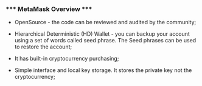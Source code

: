 ### *** MetaMask Overview ***

- OpenSource - the code can be reviewed and audited by the community;

- Hierarchical Deterministic (HD) Wallet - you can backup your account using a set of words called seed phrase. The Seed phrases can be used to restore the account;

- It has built-in cryptocurrency purchasing;

- Simple interface and local key storage. It stores the private key not the cryptocurrency;
